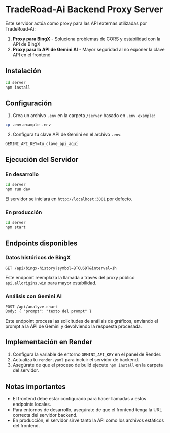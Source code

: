 # TradeRoad-Ai Backend Proxy Server

Este servidor actúa como proxy para las API externas utilizadas por TradeRoad-Ai:

1. **Proxy para BingX** - Soluciona problemas de CORS y estabilidad con la API de BingX
2. **Proxy para la API de Gemini AI** - Mayor seguridad al no exponer la clave API en el frontend

## Instalación

```bash
cd server
npm install
```

## Configuración

1. Crea un archivo `.env` en la carpeta `/server` basado en `.env.example`:

```bash
cp .env.example .env
```

2. Configura tu clave API de Gemini en el archivo `.env`:

```
GEMINI_API_KEY=tu_clave_api_aquí
```

## Ejecución del Servidor

### En desarrollo

```bash
cd server
npm run dev
```

El servidor se iniciará en `http://localhost:3001` por defecto.

### En producción

```bash
cd server
npm start
```

## Endpoints disponibles

### Datos históricos de BingX

```
GET /api/bingx-history?symbol=BTCUSDT&interval=1h
```

Este endpoint reemplaza la llamada a través del proxy público `api.allorigins.win` para mayor estabilidad.

### Análisis con Gemini AI

```
POST /api/analyze-chart
Body: { "prompt": "texto del prompt" }
```

Este endpoint procesa las solicitudes de análisis de gráficos, enviando el prompt a la API de Gemini y devolviendo la respuesta procesada.

## Implementación en Render

1. Configura la variable de entorno `GEMINI_API_KEY` en el panel de Render.
2. Actualiza tu `render.yaml` para incluir el servidor de backend.
3. Asegúrate de que el proceso de build ejecute `npm install` en la carpeta del servidor.

## Notas importantes

- El frontend debe estar configurado para hacer llamadas a estos endpoints locales.
- Para entornos de desarrollo, asegúrate de que el frontend tenga la URL correcta del servidor backend.
- En producción, el servidor sirve tanto la API como los archivos estáticos del frontend.
